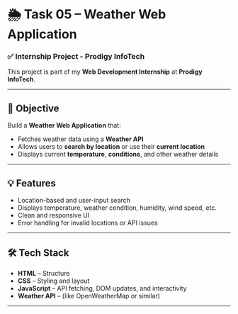 # 🌦️ Task 05 – Weather Web Application

### ✅ Internship Project - Prodigy InfoTech

This project is part of my **Web Development Internship** at **Prodigy InfoTech**.

---

## 🚀 Objective

Build a **Weather Web Application** that:

- Fetches weather data using a **Weather API**
- Allows users to **search by location** or use their **current location**
- Displays current **temperature**, **conditions**, and other weather details

---

## 💡 Features

- Location-based and user-input search  
- Displays temperature, weather condition, humidity, wind speed, etc.  
- Clean and responsive UI  
- Error handling for invalid locations or API issues

---

## 🛠️ Tech Stack

- **HTML** – Structure  
- **CSS** – Styling and layout  
- **JavaScript** – API fetching, DOM updates, and interactivity  
- **Weather API** – (like OpenWeatherMap or similar)

---



